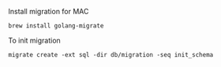 Install migration for MAC

```shell
brew install golang-migrate
```

To init migration
```shell
migrate create -ext sql -dir db/migration -seq init_schema
```